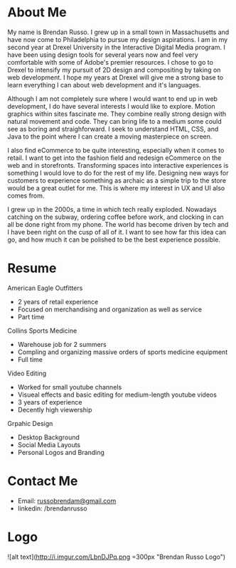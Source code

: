 # About Me
My name is Brendan Russo. I grew up in a small town in Massachusetts and have now come to Philadelphia to pursue my design aspirations. I am in my second year at Drexel University in the Interactive Digital Media program. I have been using design tools for several years now and feel very comfortable with some of Adobe's premier resources. I chose to go to Drexel to intensify my pursuit of 2D design and compositing by taking on web development. I hope my years at Drexel will give me a strong base to learn everything I can about web development and it's languages.

Although I am not completely sure where I would want to end up in web development, I do have several interests I would like to explore. Motion graphics within sites fascinate me. They combine really strong design with natural movement and code. They can bring life to a medium some could see as boring and straighforward. I seek to understand HTML, CSS, and Java to the point where I can create a moving masterpiece on screen.

I also find eCommerce to be quite interesting, especially when it comes to retail. I want to get into the fashion field and redesign eCommerce on the web and in storefronts. Transforming spaces into interactive experiences is something I would love to do for the rest of my life. Designing new ways for customers to experience something as archaic as a simple trip to the store would be a great outlet for me. This is where my interest in UX and UI also comes from.

I grew up in the 2000s, a time in which tech really exploded. Nowadays catching on the subway, ordering coffee before work, and clocking in can all be done right from my phone. The world has become driven by tech and I have been right on the cusp of all of it. I want to see how far this idea can go, and how much it can be polished to be the best experience possible. 

# Resume
American Eagle Outfitters
- 2 years of retail experience
- Focused on merchandising and organization as well as service
- Part time

Collins Sports Medicine
- Warehouse job for 2 summers
- Compling and organizing massive orders of sports medicine equipment
- Full time

Video Editing
- Worked for small youtube channels
- Visueal effects and basic editing for medium-length youtube videos
- 3 years of experience
- Decently high viewership

Grpahic Design
- Desktop Background
- Social Media Layouts
- Personal Logos and Branding

# Contact Me
- Email: russobrendam@gmail.com
- linkedin: /brendanrusso

# Logo
![alt text](http://i.imgur.com/LbnDJPq.png =300px "Brendan Russo Logo")
